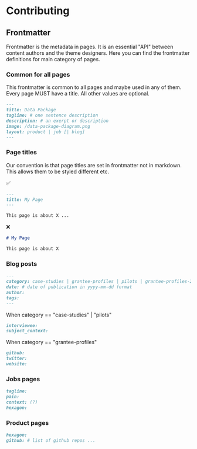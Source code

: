 # Contributing

## Frontmatter

Frontmatter is the metadata in pages. It is an essential "API" between content authors and the theme designers. Here you can find the frontmatter definitions for main category of pages.

### Common for all pages

This frontmatter is common to all pages and maybe used in any of them. Every page MUST have a title. All other values are optional.

```md
---
title: Data Package
tagline: # one sentence description
description: # an exerpt or description
image: /data-package-diagram.png
layout: product | job [| blog]
---
```

### Page titles

Our convention is that page titles are set in frontmatter not in markdown. This allows them to be styled different etc.

:white_check_mark:

```md
---
title: My Page
---

This page is about X ...
```

:x:

```md
# My Page

This page is about X
```

### Blog posts

```md
---
category: case-studies | grantee-profiles | pilots | grantee-profiles-2019
date: # date of publication in yyyy-mm-dd format
author:
tags:
---
```

When category == "case-studies" | "pilots"

```md
interviewee:
subject_context:
```

When category == "grantee-profiles"

```md
github:
twitter:
website:
```

### Jobs pages

```md
tagline:
pain:
context: (?)
hexagon:
```

### Product pages

```md
hexagon:
github: # list of github repos ...
```
